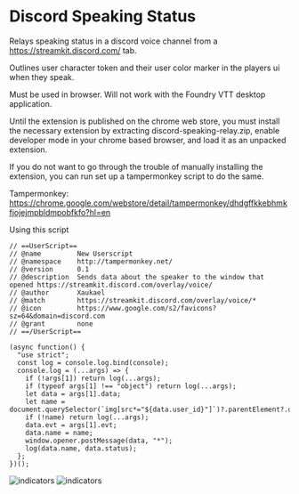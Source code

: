 # Discord Speaking Status
Relays speaking status in a discord voice channel from a https://streamkit.discord.com/ tab.

Outlines user character token and their user color marker in the players ui when they speak.

Must be used in browser. Will not work with the Foundry VTT desktop application.

Until the extension is published on the chrome web store, you must install the necessary extension by extracting discord-speaking-relay.zip, enable developer mode in your chrome based browser, and load it as an unpacked extension.

If you do not want to go through the trouble of manually installing the extension, you can run set up a tampermonkey script to do the same.

Tampermonkey: https://chrome.google.com/webstore/detail/tampermonkey/dhdgffkkebhmkfjojejmpbldmpobfkfo?hl=en

Using this script
````
// ==UserScript==
// @name         New Userscript
// @namespace    http://tampermonkey.net/
// @version      0.1
// @description  Sends data about the speaker to the window that opened https://streamkit.discord.com/overlay/voice/
// @author       Xaukael
// @match        https://streamkit.discord.com/overlay/voice/*
// @icon         https://www.google.com/s2/favicons?sz=64&domain=discord.com
// @grant        none
// ==/UserScript==

(async function() {
  "use strict";
  const log = console.log.bind(console);
  console.log = (...args) => {
    if (!args[1]) return log(...args);
    if (typeof args[1] !== "object") return log(...args);
    let data = args[1].data;
    let name = document.querySelector(`img[src*="${data.user_id}"]`)?.parentElement?.querySelector("span").innerHTML;
    if (!name) return log(...args);
    data.evt = args[1].evt;
    data.name = name;
    window.opener.postMessage(data, "*");
    log(data.name, data.status);
  };
})();
````

![indicators](https://github.com/xaukael/discord-speaking-status/blob/ba76675eb8316e94bc6fb246feaaed041ca669d0/speaking-indicators.jpg)
![indicators](https://github.com/xaukael/discord-speaking-status/blob/6c7381110f913505221f74d2969e952d4b6b1d67/to-open-streamkit-tab.jpg)
